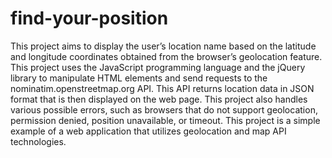 # find-your-position

This project aims to display the user’s location name based on the latitude and longitude coordinates obtained from the browser’s geolocation feature. This project uses the JavaScript programming language and the jQuery library to manipulate HTML elements and send requests to the nominatim.openstreetmap.org API. This API returns location data in JSON format that is then displayed on the web page. This project also handles various possible errors, such as browsers that do not support geolocation, permission denied, position unavailable, or timeout. This project is a simple example of a web application that utilizes geolocation and map API technologies.
